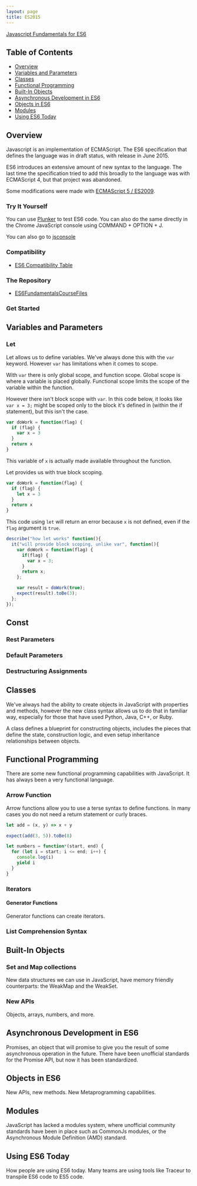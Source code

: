 ```yaml
---
layout: page
title: ES2015
---
```


[Javascript Fundamentals for ES6](https://app.pluralsight.com/library/courses/javascript-fundamentals-es6/table-of-contents)

## Table of Contents

- [Overview](#overview)
- [Variables and Parameters](#variables-and-parameters)
- [Classes](#classes)
- [Functional Programming](#functional-programming)
- [Built-In Objects](#built-in-objects)
- [Asynchronous Development in ES6](#asynchronous-development-in-es6)
- [Objects in ES6](#objects-in-es6)
- [Modules](#modules)
- [Using ES6 Today](#using-es6-today)

## Overview

Javascript is an implementation of ECMAScript. The ES6 specification
that defines the language was in draft status, with release in June 2015.

ES6 introduces an extensive amount of new syntax to the language.
The last time the specification tried to add this broadly to the language
was with ECMAScript 4, but that project was abandoned.

Some modifications were made with [ECMAScript 5 / ES2009](https://www.w3schools.com/js/js_es5.asp).

### Try It Yourself

You can use [Plunker](http://plnkr.co/) to test ES6 code. You can also do the
same directly in the Chrome JavaScript console using COMMAND + OPTION + J.

You can also go to [jsconsole](https://jsconsole.com/)

### Compatibility

- [ES6 Compatibility Table](http://kangax.github.io/compat-table/es6/)

### The Repository

- [ES6FundamentalsCourseFiles](https://github.com/joeeames/ES6FundamentalsCourseFiles)

### Get Started

## Variables and Parameters

### Let

Let allows us to define variables. We've always done this with the `var` keyword.
However `var` has limitations when it comes to scope.

With `var` there is only global scope, and function scope. Global scope is where
a variable is placed globally. Functional scope limits the scope of the variable
within the function.

However there isn't block scope with `var`. In this code below, it looks like
`var x = 3;` might be scoped only to the block it's defined in (within the if
statement), but this isn't the case.

```javascript
var doWork = function(flag) {
  if (flag) {
    var x = 3
  }
  return x
}
```

This variable of `x` is actually made available throughout the function.

Let provides us with true block scoping.

```javascript
var doWork = function(flag) {
  if (flag) {
    let x = 3
  }
  return x
}
```

This code using `let` will return an error because `x` is not defined, even if
the `flag` argument is `true`.

```javascript
describe("how let works" function(){
  it("will provide block scoping, unlike var", function(){
    var doWork = function(flag) {
      if(flag) {
        var x = 3;
      }
      return x;
    };

    var result = doWork(true);
    expect(result).toBe(3);
  };
});
```

## Const

### Rest Parameters

### Default Parameters

### Destructuring Assignments

## Classes

We've always had the ability to create objects in JavaScript with properties
and methods, however the new class syntax allows us to do that in familiar way,
especially for those that have used Python, Java, C++, or Ruby.

A class defines a blueprint for constructing objects, includes the pieces that
define the state, construction logic, and even setup inheritance relationships
between objects.

## Functional Programming

There are some new functional programming capabilities with JavaScript. It has
always been a very functional language.

### Arrow Function

Arrow functions allow you to use a terse syntax to define functions. In many
cases you do not need a return statement or curly braces.

```javascript
let add = (x, y) => x + y

expect(add(3, 5)).toBe(8)
```

```javascript
let numbers = function*(start, end) {
  for (let i = start; i <= end; i++) {
    console.log(i)
    yield i
  }
}
```

### Iterators

#### Generator Functions

Generator functions can create iterators.

### List Comprehension Syntax

## Built-In Objects

### Set and Map collections

New data structures we can use in JavaScript, have memory friendly counterparts:
the WeakMap and the WeakSet.

### New APIs

Objects, arrays, numbers, and more.

## Asynchronous Development in ES6

Promises, an object that will promise to give you the result of some asynchronous
operation in the future. There have been unofficial standards for the Promise
API, but now it has been standardized.

## Objects in ES6

New APIs, new methods. New Metaprogramming capabilities.

## Modules

JavaScript has lacked a modules system, where unofficial community standards
have been in place such as CommonJs modules, or the Asynchronous Module
Definition (AMD) standard.

## Using ES6 Today

How people are using ES6 today. Many teams are using tools like Traceur to
transpile ES6 code to ES5 code.
